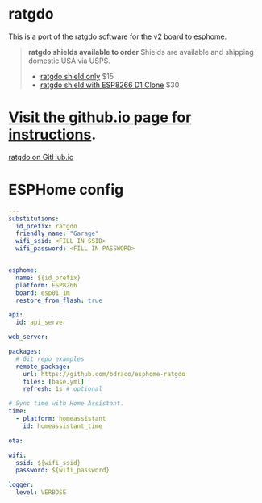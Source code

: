 
# ratgdo

This is a port of the ratgdo software for the v2 board to esphome.

> **ratgdo shields available to order**
> Shields are available and shipping domestic USA via USPS.
>
> * [ratgdo shield only](https://square.link/u/xNP2Orez) $15
> * [ratgdo shield with ESP8266 D1 Clone](https://square.link/u/JaMwtjLL) $30

# [Visit the github.io page for instructions](https://paulwieland.github.io/ratgdo/).
[ratgdo on GitHub.io](https://paulwieland.github.io/ratgdo/)

# ESPHome config

```yaml
---
substitutions:
  id_prefix: ratgdo
  friendly_name: "Garage"
  wifi_ssid: <FILL IN SSID>
  wifi_password: <FILL IN PASSWORD>


esphome:
  name: ${id_prefix}
  platform: ESP8266
  board: esp01_1m
  restore_from_flash: true

api:
  id: api_server

web_server:

packages:
  # Git repo examples
  remote_package:
    url: https://github.com/bdraco/esphome-ratgdo
    files: [base.yml]
    refresh: 1s # optional

# Sync time with Home Assistant.
time:
  - platform: homeassistant
    id: homeassistant_time

ota:

wifi:
  ssid: ${wifi_ssid}
  password: ${wifi_password}

logger:
  level: VERBOSE

```
